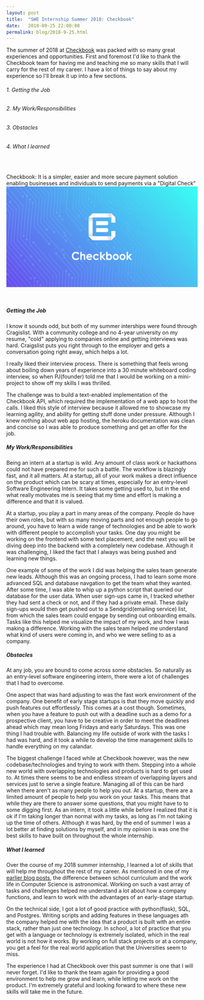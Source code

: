 ```yaml
---
layout: post
title:  "SWE Internship Summer 2018: Checkbook"
date:   2018-09-25 22:00:00
permalink: blog/2018-9-25.html
---
```


The summer of 2018 at [Checkbook][checkbook] was packed with so many great experiences and opportunities. First and foremost I'd like to thank the Checkbook team for having me and teaching me so many skills that I will carry for the rest of my career. I have a lot of things to say about my experience so I'll break it up into a few sections.

###### 1. Getting the Job
###### 2. My Work/Responsibilities
###### 3. Obstacles
###### 4. What I learned
<br/>


Checkbook: It is a simpler, easier and more secure payment solution enabling businesses and individuals to send payments via a "Digital Check"
<a href="https://checkbook.io">
<img src="/assets/checkbook.png">
</a>

<br/>

##### Getting the Job

I know it sounds odd, but both of my summer interships were found through Cragislist. With a community college and no 4-year university on my resume, "cold" applying to companies online and getting interviews was hard. Craigslist puts you right through to the employer and gets a conversation going right away, which helps a lot.

I really liked their interview process. There is something that feels wrong about boiling down years of experience into a 30 minute whiteboard coding interview, so when PJ(founder) told me that I would be working on a mini-project to show off my skills I was thrilled. 

The challenge was to build a text-enabled implementation of the Checkbook API, which required the implementation of a web app to host the calls. I liked this style of interview because it allowed me to showcase my learning agility, and ability for getting stuff done under pressure. Although I knew nothing about web app hosting, the heroku documentation was clean and concise so I was able to produce something and get an offer for the job.

##### My Work/Responsibilities

Being an intern at a startup is wild. Any amount of class work or hackathons could not have prepared me for such a battle. The workflow is blazingly fast, and it all matters. At a startup, all of your work makes a direct influence on the product which can be scary at times, especially for an entry-level Software Engineering Intern. It takes some getting used to, but in the end what really motivates me is seeing that my time and effort is making a difference and that it is valued. 

At a startup, you play a part in many areas of the company. People do have their own roles, but with so many moving parts and not enough people to go around, you have to learn a wide range of technologies and be able to work with different people to accomplish your tasks. One day you might be working on the frontend with some text placement, and the next you will be diving deep into the backend with a completely new codebase. Although it was challenging, I liked the fact that I always was being pushed and learning new things. 

One example of some of the work I did was helping the sales team generate new leads. Although this was an ongoing process, I had to learn some more advanced SQL and database navgation to get the team what they wanted. After some time, I was able to whip up a python script that queried our database for the user data. When user sign-ups came in, I tracked whether they had sent a check or not, and if they had a private email. These daily sign-ups would then get pushed out to a Sendgrid(emailing service) list, from which the sales team could engage by sending out onboarding emails. Tasks like this helped me visualize the impact of my work, and how I was making a difference. Working with the sales team helped me understand what kind of users were coming in, and who we were selling to as a company.

##### Obstacles

At any job, you are bound to come across some obstacles. So naturally as an entry-level software engineering intern, there were a lot of challenges that I had to overcome. 

One aspect that was hard adjusting to was the fast work environment of the company. One benefit of early stage startups is that they move quickly and push features out effortlessly. This comes at a cost though. Sometimes, when you have a feature to push out with a deadline such as a demo for a prospective client, you have to be creative in order to meet the deadlines ahead which may mean long Fridays and early Saturdays. This was one thing I had trouble with. Balancing my life outside of work with the tasks I had was hard, and it took a while to develop the time management skills to handle everything on my calandar. 

The biggest challenge I faced while at Checkbook however, was the new codebase/technologies and trying to work with them. Stepping into a whole new world with overlapping technologies and products is hard to get used to. At times there seems to be and endless stream of overlapping layers and services just to serve a single feature. Managing all of this can be hard when there aren't as many people to help you out. At a startup, there are a limited amount of people to help you work on your tasks. This means that while they are there to answer some questions, that you might have to to some digging first. As an intern, it took a little while before I realized that it is ok if I'm taking longer than normal with my tasks, as long as I'm not taking up the time of others. Although it was hard, by the end of summer I was a lot better at finding solutions by myself, and in my opinion is was one the best skills to have built on throughout the whole internship.

##### What I learned

Over the course of my 2018 summer internship, I learned a lot of skills that will help me throughout the rest of my career. As mentioned in one of my [earlier blog posts][blog], the difference between school curriculum and the work life in Computer Science is astronomical. Working on such a vast array of tasks and challenges helped me understand a lot about how a company functions, and learn to work with the advantages of an early-stage startup. 

On the technical side, I got a lot of good practice with python(flask), SQL, and Postgres. Writing scripts and adding features in these languages ath the company helped me with the idea that a product is built with an entire stack, rather than just one technology. In school, a lot of practice that you get with a language or technology is extremely isolated, which in the real world is not how it works. By working on full stack projects or at a company, you get a feel for the real world application that the Universities seem to miss.

The experience I had at Checkbook over this past summer is one that I will never forget. I'd like to thank the team again for providing a good environment to help me grow and learn, while letting me work on the product. I'm extremely grateful and looking forward to where these new skills will take me in the future. 









[checkbook]: https://checkbook.io
[blog]: http://collinhurst.com/blog/11-15-2017
